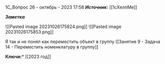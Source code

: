 
1С_Вопрос
 26 - октябрь - 2023  17:58 
***Источник:*** [[1сХелпМе]]

***Заметка*** 

![[Pasted image 20231026175824.png]]
![[Pasted image 20231026175853.png]]

Я так и не понял как переместить объект в группу
[[Занятие 9 - Задача 14 - Переместить номенклатуру в группу]]

**Ключи:*** [[2023 год]]
